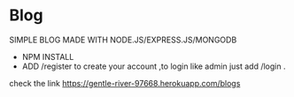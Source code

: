 # Blog
 SIMPLE BLOG MADE WITH NODE.JS/EXPRESS.JS/MONGODB 
 
 * NPM INSTALL
 * ADD /register  to create your account ,to login like admin just add /login .
 
 check the link https://gentle-river-97668.herokuapp.com/blogs
